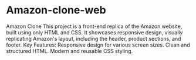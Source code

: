 # Amazon-clone-web
Amazon Clone This project is a front-end replica of the Amazon website, built using only HTML and CSS. It showcases responsive design, visually replicating Amazon's layout, including the header, product sections, and footer. Key Features:  Responsive design for various screen sizes. Clean and structured HTML. Modern and reusable CSS styling.
